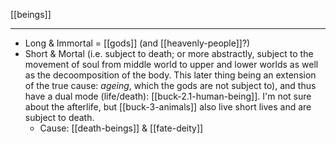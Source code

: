 [[beings]]

---

- Long & Immortal = [[gods]] (and [[heavenly-people]]?)
- Short & Mortal (i.e. subject to death; or more abstractly, subject to the movement of soul from middle world to upper and lower worlds as well as the decoomposition of the body. This later thing being an extension of the true cause: *ageing*, which the gods are not subject to), and thus have a dual mode (life/death): [[buck-2.1-human-being]]. I'm not sure about the afterlife, but [[buck-3-animals]] also live short lives and are subject to death.
	- Cause: [[death-beings]] & [[fate-deity]]